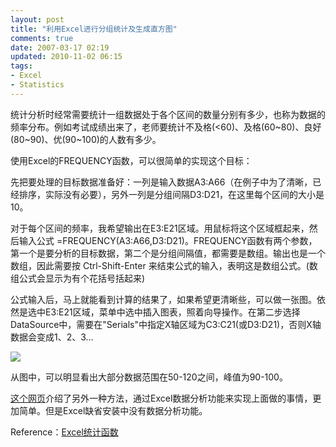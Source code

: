 ```yaml
---
layout: post
title: "利用Excel进行分组统计及生成直方图"
comments: true
date: 2007-03-17 02:19
updated: 2010-11-02 06:15
tags:
- Excel
- Statistics
---
```

统计分析时经常需要统计一组数据处于各个区间的数量分别有多少，也称为数据的频率分布。例如考试成绩出来了，老师要统计不及格(<60)、及格(60~80)、良好(80~90)、优(90~100)的人数有多少。

使用Excel的FREQUENCY函数，可以很简单的实现这个目标：

先把要处理的目标数据准备好：一列是输入数据A3:A66（在例子中为了清晰，已经排序，实际没有必要），另外一列是分组间隔D3:D21，在这里每个区间的大小是10。

对于每个区间的频率，我希望输出在E3:E21区域。用鼠标将这个区域框起来，然后输入公式 =FREQUENCY(A3:A66,D3:D21)。FREQUENCY函数有两个参数，第一个是要分析的目标数据，第二个是分组间隔值，都需要是数组。输出也是一个数组，因此需要按 Ctrl-Shift-Enter 来结束公式的输入，表明这是数组公式。(数组公式会显示为有个花括号括起来)

公式输入后，马上就能看到计算的结果了，如果希望更清晰些，可以做一张图。依然是选中E3:E21区域，菜单中选中插入图表，照着向导操作。在第二步选择DataSource中，需要在"Serials"中指定X轴区域为C3:C21(或D3:D21)，否则X轴数据会变成1、2、3…

![](http://farm1.static.flickr.com/162/422940441_9279aaa292_o.jpg)

从图中，可以明显看出大部分数据范围在50-120之间，峰值为90-100。

[这个网页](http://soft.yesky.com/office/283/2639283.shtml)介绍了另外一种方法，通过Excel数据分析功能来实现上面做的事情，更加简单。但是Excel缺省安装中没有数据分析功能。

Reference：[Excel统计函数](http://www0.ccidnet.com/school/office//2001/06/26/70_4531.html)
